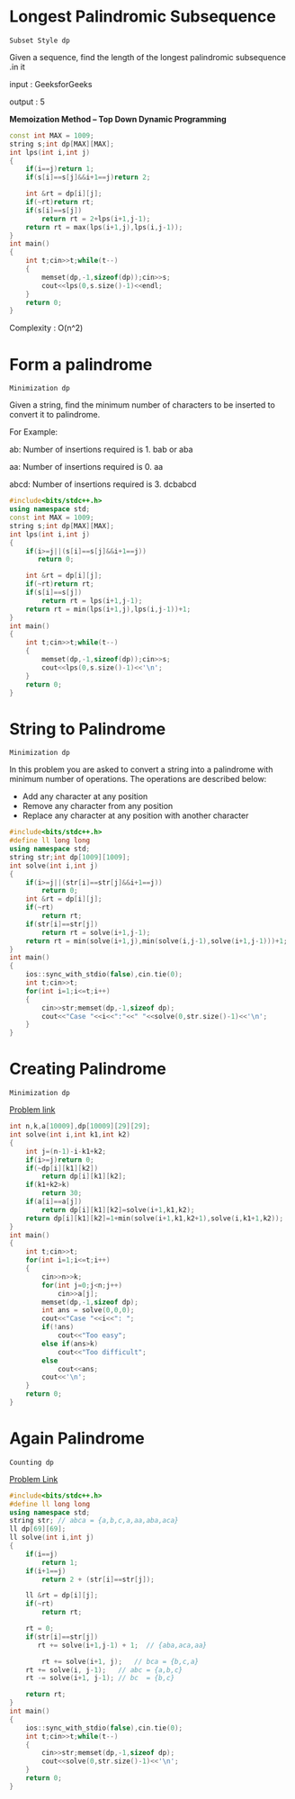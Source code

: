 # Longest Palindromic Subsequence

`Subset Style dp`

Given a sequence, find the length of the longest palindromic subsequence .in it

input  : GeeksforGeeks

output : 5

**Memoization Method – Top Down Dynamic Programming**

```cpp
const int MAX = 1009;
string s;int dp[MAX][MAX];
int lps(int i,int j)
{
    if(i==j)return 1;
    if(s[i]==s[j]&&i+1==j)return 2;

    int &rt = dp[i][j];
    if(~rt)return rt;
    if(s[i]==s[j])
        return rt = 2+lps(i+1,j-1);
    return rt = max(lps(i+1,j),lps(i,j-1));
}
int main()
{
    int t;cin>>t;while(t--)
    {
        memset(dp,-1,sizeof(dp));cin>>s;
        cout<<lps(0,s.size()-1)<<endl;
    }
    return 0;
}
```
Complexity : O(n^2)


# Form a palindrome

`Minimization dp`

Given a string, find the minimum number of characters to be inserted to convert it to palindrome.

For Example:

ab: Number of insertions required is 1. bab or aba

aa: Number of insertions required is 0. aa

abcd: Number of insertions required is 3. dcbabcd

```cpp
#include<bits/stdc++.h>
using namespace std;
const int MAX = 1009;
string s;int dp[MAX][MAX];
int lps(int i,int j)
{
    if(i>=j||(s[i]==s[j]&&i+1==j))
       return 0;

    int &rt = dp[i][j];
    if(~rt)return rt;
    if(s[i]==s[j])
        return rt = lps(i+1,j-1);
    return rt = min(lps(i+1,j),lps(i,j-1))+1;
}
int main()
{
    int t;cin>>t;while(t--)
    {
        memset(dp,-1,sizeof(dp));cin>>s;
        cout<<lps(0,s.size()-1)<<'\n';
    }
    return 0;
}
```
# String to Palindrome

`Minimization dp`

In this problem you are asked to convert a string into a palindrome with minimum number of operations.
The operations are described below:

- Add any character at any position
- Remove any character from any position
- Replace any character at any position with another character

```cpp
#include<bits/stdc++.h>
#define ll long long
using namespace std;
string str;int dp[1009][1009];
int solve(int i,int j)
{
    if(i>=j||(str[i]==str[j]&&i+1==j))
        return 0;
    int &rt = dp[i][j];
    if(~rt)
        return rt;
    if(str[i]==str[j])
        return rt = solve(i+1,j-1);
    return rt = min(solve(i+1,j),min(solve(i,j-1),solve(i+1,j-1)))+1;
}
int main()
{
    ios::sync_with_stdio(false),cin.tie(0);
    int t;cin>>t;
    for(int i=1;i<=t;i++)
    {
        cin>>str;memset(dp,-1,sizeof dp);
        cout<<"Case "<<i<<":"<<" "<<solve(0,str.size()-1)<<'\n';
    }
}
```

# Creating Palindrome

`Minimization dp`

[Problem link](https://vjudge.net/problem/UVA-11753)

```cpp
int n,k,a[10009],dp[10009][29][29];
int solve(int i,int k1,int k2)
{
	int j=(n-1)-i-k1+k2;
	if(i>=j)return 0;
	if(~dp[i][k1][k2])
        return dp[i][k1][k2];
	if(k1+k2>k)
		return 30;
	if(a[i]==a[j])
	    return dp[i][k1][k2]=solve(i+1,k1,k2);
	return dp[i][k1][k2]=1+min(solve(i+1,k1,k2+1),solve(i,k1+1,k2));
}
int main()
{
    int t;cin>>t;
    for(int i=1;i<=t;i++)
    {
        cin>>n>>k;
        for(int j=0;j<n;j++)
            cin>>a[j];
        memset(dp,-1,sizeof dp);
        int ans = solve(0,0,0);
        cout<<"Case "<<i<<": ";
        if(!ans)
            cout<<"Too easy";
        else if(ans>k)
            cout<<"Too difficult";
        else
            cout<<ans;
        cout<<'\n';
    }
    return 0;
}
```

# Again Palindrome

`Counting dp`

[Problem Link](https://vjudge.net/problem/UVA-10617)

```cpp
#include<bits/stdc++.h>
#define ll long long
using namespace std;
string str; // abca = {a,b,c,a,aa,aba,aca}
ll dp[69][69];
ll solve(int i,int j)
{
    if(i==j)
        return 1;
    if(i+1==j)
        return 2 + (str[i]==str[j]);

    ll &rt = dp[i][j];
    if(~rt)
        return rt;

    rt = 0;
    if(str[i]==str[j])
       rt += solve(i+1,j-1) + 1;  // {aba,aca,aa}

        rt += solve(i+1, j);   // bca = {b,c,a}
	rt += solve(i, j-1);   // abc = {a,b,c}
	rt -= solve(i+1, j-1); // bc  = {b,c}

	return rt;
}
int main()
{
    ios::sync_with_stdio(false),cin.tie(0);
    int t;cin>>t;while(t--)
    {
        cin>>str;memset(dp,-1,sizeof dp);
        cout<<solve(0,str.size()-1)<<'\n';
    }
    return 0;
}
```
